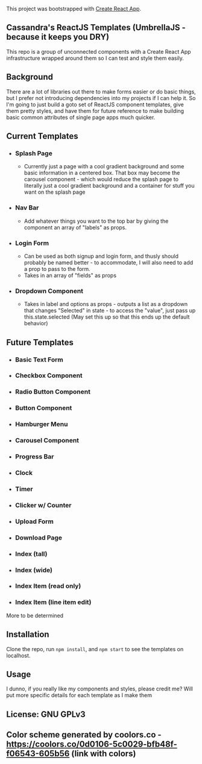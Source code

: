 This project was bootstrapped with [Create React App](https://github.com/facebook/create-react-app).

## Cassandra's ReactJS Templates (UmbrellaJS - because it keeps you DRY)

This repo is a group of unconnected components with a Create React App infrastructure wrapped around them so I can test and style them easily.

## Background

There are a lot of libraries out there to make forms easier or do basic things, but I prefer not introducing dependencies into my projects if I can help it.  So I'm going to just build a goto set of ReactJS component templates, give them pretty styles, and have them for future reference to make building
basic common attributes of single page apps much quicker.

## Current Templates
- ### Splash Page
   - Currently just a page with a cool gradient background and some basic information in a centered box.  That box may become the carousel component - which would reduce the splash page to literally just a cool gradient background and a container for stuff you want on the splash page

- ### Nav Bar
  - Add whatever things you want to the top bar by giving the component an array of "labels" as props.

- ### Login Form
   - Can be used as both signup and login form, and thusly should probably be named better - to accommodate, I will also need to add a prop to pass to
the form.
   - Takes in an array of "fields" as props

- ### Dropdown Component
   - Takes in label and options as props - outputs a list as a dropdown that changes "Selected" in state - to access the "value", just pass up this.state.selected (May set this up so that this ends up the default behavior)


## Future Templates
- ### Basic Text Form
- ### Checkbox Component
- ### Radio Button Component
- ### Button Component
- ### Hamburger Menu
- ### Carousel Component
- ### Progress Bar
- ### Clock
- ### Timer
- ### Clicker w/ Counter
- ### Upload Form
- ### Download Page
- ### Index (tall)
- ### Index (wide)
- ### Index Item (read only)
- ### Index Item (line item edit)

More to be determined

## Installation

Clone the repo, run ```npm install```, and ```npm start``` to see the templates on localhost.

## Usage
I dunno, if you really like my components and styles, please credit me?  Will put more specific details for each template as I make them

## License: GNU GPLv3

## Color scheme generated by coolors.co - https://coolors.co/0d0106-5c0029-bfb48f-f06543-605b56 (link with colors)




